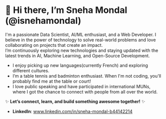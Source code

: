 # 👋 Hi there, I’m Sneha Mondal (@isnehamondal)

I'm a passionate Data Scientist, AI/ML enthusiast, and a Web Developer. 
I believe in the power of technology to solve real-world problems and love collaborating on projects that create an impact.  
I’m continuously exploring new technologies and staying updated with the latest trends in AI, Machine Learning, and Open-Source Development.
- I enjoy picking up new languages(currently French) and exploring different cultures.
- I’m a table tennis and badminton enthusiast. When I'm not coding, you'll probably find me at the table or court!
- I love public speaking and have participated in international MUNs, where I got the chance to connect with people from all over the world.

✨ **Let’s connect, learn, and build something awesome together!** ✨
- **LinkedIn**: www.linkedin.com/in/sneha-mondal-b44142214  


